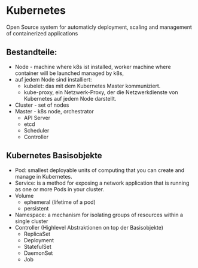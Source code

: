 # Kubernetes
Open Source system for automaticly deployment, scaling and management of containerized applications

## Bestandteile:
* Node - machine where k8s ist installed, worker machine where container will be launched managed by k8s, 
* auf jedem Node sind installiert:
  * kubelet: das mit dem Kubernetes Master kommuniziert.
  * kube-proxy, ein Netzwerk-Proxy, der die Netzwerkdienste von Kubernetes auf jedem Node darstellt.
* Cluster - set of nodes
* Master - k8s node, orchestrator
  * API Server
  * etcd
  * Scheduler
  * Controller

## Kubernetes Basisobjekte
* Pod:  smallest deployable units of computing that you can create and manage in Kubernetes.
* Service:  is a method for exposing a network application that is running as one or more Pods in your cluster.
* Volume
  * ephemeral (lifetime of a pod)
  * persistent
* Namespace: a mechanism for isolating groups of resources within a single cluster
* Controller (Highlevel Abstraktionen on top der Basisobjekte)
  * ReplicaSet
  * Deployment
  * StatefulSet
  * DaemonSet
  * Job